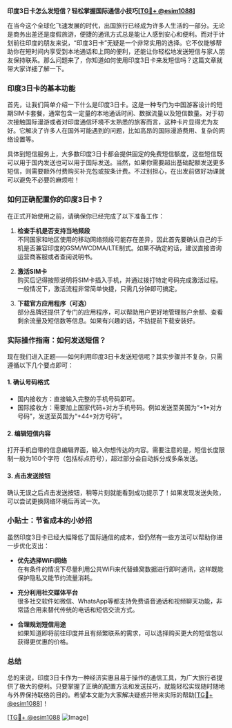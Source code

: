 **印度3日卡怎么发短信？轻松掌握国际通信小技巧[[TG💪+ @esim1088](https://t.me/s/esim1088)]**

在当今这个全球化飞速发展的时代，出国旅行已经成为许多人生活的一部分。无论是商务出差还是度假旅游，便捷的通讯方式总是能让人感到安心和便利。而对于计划前往印度的朋友来说，“印度3日卡”无疑是一个非常实用的选择。它不仅能够帮助你在短时间内享受到本地通话和上网的便利，还能让你轻松地发送短信与家人朋友保持联系。那么问题来了，你知道如何使用印度3日卡来发短信吗？这篇文章就带大家详细了解一下。

### 印度3日卡的基本功能

首先，让我们简单介绍一下什么是印度3日卡。这是一种专门为中国游客设计的短期SIM卡套餐，通常包含一定量的本地通话时间、数据流量以及短信数量。对于初次接触国际漫游或者对印度通信环境不太熟悉的旅客而言，这种卡片显得尤为友好。它解决了许多人在国外可能遇到的问题，比如高昂的国际漫游费用、复杂的网络设置等。

具体到短信服务上，大多数印度3日卡都会提供固定的免费短信额度，这些短信既可以用于国内发送也可以用于国际发送。当然，如果你需要超出基础配额发送更多短信，则需要额外付费购买补充包或按条计费。不过别担心，在出发前做好功课就可以避免不必要的麻烦啦！

### 如何正确配置你的印度3日卡？

在正式开始使用之前，请确保你已经完成了以下准备工作：

1. **检查手机是否支持当地频段**  
   不同国家和地区使用的移动网络频段可能存在差异，因此首先要确认自己的手机是否兼容印度的GSM/WCDMA/LTE制式。如果不确定的话，建议直接咨询运营商客服或者查阅说明书。

2. **激活SIM卡**  
   购买后记得按照说明将SIM卡插入手机，并通过拨打特定号码完成激活过程。一般情况下，激活流程非常简单快捷，只需几分钟即可搞定。

3. **下载官方应用程序（可选）**  
   部分品牌还提供了专门的应用程序，可以帮助用户更好地管理账户余额、查看剩余流量及短信数等信息。如果有兴趣的话，不妨提前下载安装好。

### 实际操作指南：如何发送短信？

现在我们进入正题——如何利用印度3日卡发送短信呢？其实步骤并不复杂，只需遵循以下几个要点即可：

#### 1. 确认号码格式
- 国内接收方：直接输入完整的手机号码即可。
- 国际接收方：需要加上国家代码+对方手机号码。例如发送至美国为“+1+对方号码”，发送至英国为“+44+对方号码”。

#### 2. 编辑短信内容
打开手机自带的信息编辑界面，输入你想传达的内容。需要注意的是，短信长度限制一般为160个字符（包括标点符号），超过部分会自动拆分成多条发送。

#### 3. 点击发送按钮
确认无误之后点击发送按钮，稍等片刻就能看到成功提示了！如果发现发送失败，可以尝试更换网络环境后再试一次。

### 小贴士：节省成本的小妙招

虽然印度3日卡已经大幅降低了国际通信的成本，但仍然有一些方法可以帮助你进一步优化支出：

- **优先选择WiFi网络**  
  在有条件的情况下尽量利用公共WiFi来代替蜂窝数据进行即时通讯，这样既能保护隐私又能节约流量消耗。

- **充分利用社交媒体平台**  
  很多社交软件如微信、WhatsApp等都支持免费语音通话和视频聊天功能，非常适合用来替代传统的电话和短信交流方式。

- **合理规划短信用途**  
  如果知道即将前往印度并且有频繁联系的需求，可以选择购买更大的短信包以获得更优惠的价格。

### 总结

总的来说，印度3日卡作为一种经济实惠且易于操作的通信工具，为广大旅行者提供了极大的便利。只要掌握了正确的配置方法和发送技巧，就能轻松实现随时随地与外界保持联络的目的。希望本文能为大家解决疑惑并带来实际的帮助[[TG💪+ @esim1088](https://t.me/s/esim1088)]！

[[TG💪+ @esim1088](https://t.me/s/esim1088) ![Image](https://i.postimg.cc/4NQfJmqS/Snipaste-2025-05-13-00-14-12.png)]
